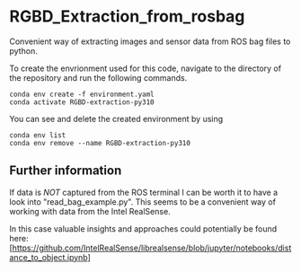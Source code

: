 # RGBD_Extraction_from_rosbag
Convenient way of extracting images and sensor data from ROS bag files to python.

To create the envrionment used for this code, navigate to the directory of the repository and run the following commands.

    conda env create -f environment.yaml
    conda activate RGBD-extraction-py310


You can see and delete the created environment by using

    conda env list
    conda env remove --name RGBD-extraction-py310






## Further information
If data is *NOT* captured from the ROS terminal I can be worth it to have a look into "read_bag_example.py". This seems to be a convenient way of working with data from the Intel RealSense.

In this case valuable insights and approaches could potentially be found here: [https://github.com/IntelRealSense/librealsense/blob/jupyter/notebooks/distance_to_object.ipynb]  

